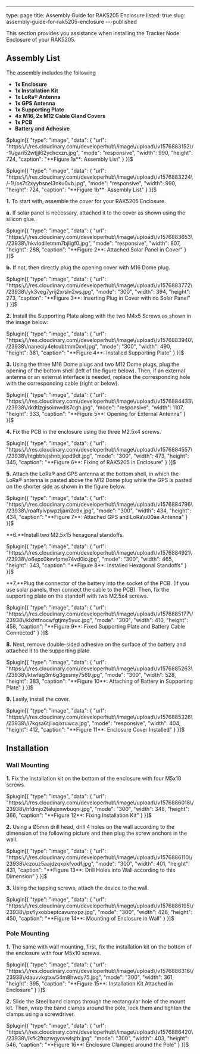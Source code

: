 ---
type: page
title: Assembly Guide for RAK5205 Enclosure
listed: true
slug: assembly-guide-for-rak5205-enclosure
---published

This section provides you assistance when installing the Tracker Node Enclosure of your RAK5205. 

## Assembly List

The assembly includes the following

- **1x Enclosure**
- **1x Installation Kit**
- **1x LoRa® Antenna**
- **1x GPS Antenna**
- **1x Supporting Plate**
- **4x M16, 2x M12 Cable Gland Covers**
- **1x PCB**
- **Battery and Adhesive**

$plugin[{
    "type": "image",
    "data": {
        "url": "https:\/\/res.cloudinary.com\/developerhub\/image\/upload\/v1576883152\/-1\/gari52wtjjl62ychcxzn.jpg",
        "mode": "responsive",
        "width": 990,
        "height": 724,
        "caption": "**Figure 1a**: Assembly List"
    }
}]$

$plugin[{
    "type": "image",
    "data": {
        "url": "https:\/\/res.cloudinary.com\/developerhub\/image\/upload\/v1576883224\/-1\/os7t2xyybsnel3nku0vb.jpg",
        "mode": "responsive",
        "width": 990,
        "height": 724,
        "caption": "**Figure 1b**: Assembly List"
    }
}]$

**1.** To start with, assemble the cover for your RAK5205 Enclosure. 

**a.** If solar panel is necessary, attached it to the cover as shown using the silicon glue. 

$plugin[{
    "type": "image",
    "data": {
        "url": "https:\/\/res.cloudinary.com\/developerhub\/image\/upload\/v1576883653\/23938\/hkvlodlletmm7bjllgf0.jpg",
        "mode": "responsive",
        "width": 807,
        "height": 288,
        "caption": "**Figure 2**: Attached Solar Panel in Cover"
    }
}]$

**b.** If not, then directly plug the opening cover with M16 Dome
plug.

$plugin[{
    "type": "image",
    "data": {
        "url": "https:\/\/res.cloudinary.com\/developerhub\/image\/upload\/v1576883772\/23938\/yk3veg7yrij2xrsln2ws.jpg",
        "mode": "300",
        "width": 394,
        "height": 273,
        "caption": "**Figure 3**: Inserting Plug in Cover with no Solar Panel"
    }
}]$

**2.** Install the Supporting Plate along with the two M4x5 Screws as shown in the image below:

$plugin[{
    "type": "image",
    "data": {
        "url": "https:\/\/res.cloudinary.com\/developerhub\/image\/upload\/v1576883940\/23938\/naneciy4etcubtmm0xvl.jpg",
        "mode": "300",
        "width": 490,
        "height": 381,
        "caption": "**Figure 4**: Installed Supporting Plate"
    }
}]$

**3.** Using the three M16 Dome plugs and two M12 Dome plugs, plug the opening of the bottom
shell (left of the figure below). Then, if an external antenna or an external
interface is needed, replace the corresponding hole with the corresponding
cable (right or below).

$plugin[{
    "type": "image",
    "data": {
        "url": "https:\/\/res.cloudinary.com\/developerhub\/image\/upload\/v1576884433\/23938\/rkdtlzgisoimwdls7cgh.jpg",
        "mode": "responsive",
        "width": 1107,
        "height": 333,
        "caption": "**Figure 5**: Opening for External Antenna"
    }
}]$

**4.** Fix the PCB in the enclosure using the three M2.5x4 screws.

$plugin[{
    "type": "image",
    "data": {
        "url": "https:\/\/res.cloudinary.com\/developerhub\/image\/upload\/v1576884557\/23938\/htgbbtejshnbjjopd9dt.jpg",
        "mode": "300",
        "width": 473,
        "height": 345,
        "caption": "**Figure 6**: Fixing of RAK5205 in Enclosure"
    }
}]$

**5.** Attach the LoRa® and GPS antenna at the bottom shell, in which the LoRa® antenna is pasted above the M12 Dome plug while the GPS is pasted on the shorter side as shown in the figure below.

$plugin[{
    "type": "image",
    "data": {
        "url": "https:\/\/res.cloudinary.com\/developerhub\/image\/upload\/v1576884796\/23938\/roaftyivpwpzljam2c9x.jpg",
        "mode": "300",
        "width": 434,
        "height": 434,
        "caption": "**Figure 7**: Attached GPS and LoRa\u00ae Antenna"
    }
}]$

**6.**Install two M2.5x15 hexagonal standoffs.

$plugin[{
    "type": "image",
    "data": {
        "url": "https:\/\/res.cloudinary.com\/developerhub\/image\/upload\/v1576884921\/23938\/o6epx0kevfpme74vd0io.jpg",
        "mode": "300",
        "width": 465,
        "height": 343,
        "caption": "**Figure 8**: Installed Hexagonal Standoffs"
    }
}]$

**7.**Plug the connector of the battery into the
socket of the PCB. (If you use solar panels,
then connect the cable to the PCB). Then, fix the supporting plate on the
standoff with two M2.5x4 screws. 

$plugin[{
    "type": "image",
    "data": {
        "url": "https:\/\/res.cloudinary.com\/developerhub\/image\/upload\/v1576885177\/23938\/klxhtfnocwfgtjmy5yuc.jpg",
        "mode": "300",
        "width": 410,
        "height": 458,
        "caption": "**Figure 9**: Fixed Supporting Plate and Battery Cable Connected"
    }
}]$

**8.** Next, remove double-sided adhesive on the surface of the battery and attached it to the supporting plate. 

$plugin[{
    "type": "image",
    "data": {
        "url": "https:\/\/res.cloudinary.com\/developerhub\/image\/upload\/v1576885263\/23938\/ktwfag3m6g3gssmy7569.jpg",
        "mode": "300",
        "width": 528,
        "height": 383,
        "caption": "**Figure 10**: Attaching of Battery in Supporting Plate"
    }
}]$

**9.** Lastly, install the cover.

$plugin[{
    "type": "image",
    "data": {
        "url": "https:\/\/res.cloudinary.com\/developerhub\/image\/upload\/v1576885326\/23938\/i7kgsa6tjlixqixruwca.jpg",
        "mode": "responsive",
        "width": 404,
        "height": 412,
        "caption": "**Figure 11**: Enclosure Cover Installed"
    }
}]$

## Installation

### Wall Mounting

**1.** Fix the installation kit on the bottom of the enclosure with four M5x10 screws.

$plugin[{
    "type": "image",
    "data": {
        "url": "https:\/\/res.cloudinary.com\/developerhub\/image\/upload\/v1576886018\/23938\/hfdmjo2talujxnwbuqni.jpg",
        "mode": "300",
        "width": 348,
        "height": 366,
        "caption": "**Figure 12**: Fixing Installation Kit"
    }
}]$

**2.** Using a Ø5mm drill head, drill 4 holes on the wall according to the dimension of the following picture and then plug the screw anchors in the wall.

$plugin[{
    "type": "image",
    "data": {
        "url": "https:\/\/res.cloudinary.com\/developerhub\/image\/upload\/v1576886110\/23938\/czouz5aajdzqxpkfvodf.jpg",
        "mode": "300",
        "width": 401,
        "height": 431,
        "caption": "**Figure 13**: Drill Holes into Wall according to this Dimension"
    }
}]$

**3.** Using the tapping screws, attach the device to the wall.

$plugin[{
    "type": "image",
    "data": {
        "url": "https:\/\/res.cloudinary.com\/developerhub\/image\/upload\/v1576886195\/23938\/psflyxobbeptcavumxpz.jpg",
        "mode": "300",
        "width": 426,
        "height": 450,
        "caption": "**Figure 14**: Mounting of Enclosure in Wall"
    }
}]$

### Pole Mounting

**1.** The same with wall mounting, first, fix the installation kit on the bottom of the
enclosure with four M5x10 screws.

$plugin[{
    "type": "image",
    "data": {
        "url": "https:\/\/res.cloudinary.com\/developerhub\/image\/upload\/v1576886316\/23938\/dauvvkgtxw54m8hwdy75.jpg",
        "mode": "300",
        "width": 361,
        "height": 395,
        "caption": "**Figure 15**: Installation Kit Attached in Enclosure"
    }
}]$

**2.** Slide the Steel band clamps through the rectangular hole of the mount kit. Then,  wrap the band clamps around the pole, lock them and tighten the clamps using a screwdriver.

$plugin[{
    "type": "image",
    "data": {
        "url": "https:\/\/res.cloudinary.com\/developerhub\/image\/upload\/v1576886420\/23938\/lkfk2ftqzwgyovwlsjtb.jpg",
        "mode": "300",
        "width": 403,
        "height": 546,
        "caption": "**Figure 16**: Enclosure Clamped around the Pole"
    }
}]$

